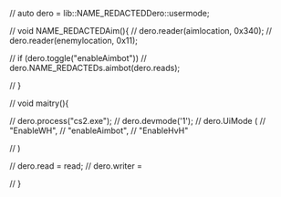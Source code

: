 
//    auto dero = lib::NAME_REDACTEDDero::usermode;

// void NAME_REDACTEDAim(){
//    dero.reader(aimlocation, 0x340);
//    dero.reader(enemylocation, 0x11);

//    if (dero.toggle("enableAimbot"))
//       dero.NAME_REDACTEDs.aimbot(dero.reads);

// }

// void maitry(){

//    dero.process("cs2.exe");
//    dero.devmode('1');
//    dero.UiMode (
//       "EnableWH",
//       "enableAimbot",
//       "EnableHvH"

//    )

//    dero.read = read;
//    dero.writer =

// }
